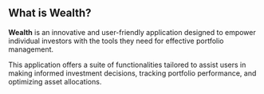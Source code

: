 ## What is Wealth?
**Wealth** is an innovative and user-friendly application designed to empower individual investors with the tools they need for effective portfolio management. 

This application offers a suite of functionalities tailored to assist users in making informed investment decisions, tracking portfolio performance, and optimizing asset allocations.
